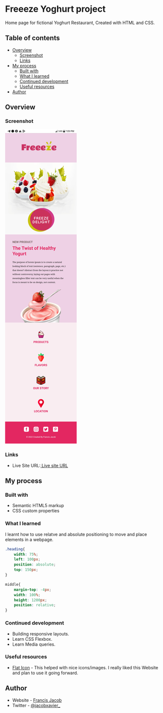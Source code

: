 # Freeeze Yoghurt project

Home page for fictional Yoghurt Restaurant, Created with HTML and CSS.


## Table of contents

- [Overview](#overview)
  - [Screenshot](#screenshot)
  - [Links](#links)
- [My process](#my-process)
  - [Built with](#built-with)
  - [What I learned](#what-i-learned)
  - [Continued development](#continued-development)
  - [Useful resources](#useful-resources)
- [Author](#author)


## Overview

### Screenshot

![](screenshot.png)

### Links

- Live Site URL:[ Live site URL ](https://jacbfrancis.github.io/Freeze-Yoghurt-webpage-/)

## My process

### Built with

- Semantic HTML5 markup
- CSS custom properties

### What I learned

I learnt how to use relatve and absolute positioning to move and place elements in a webpage.


```css
.heading{
    width: 75%;
    left: 100px;
    position: absolute;
    top: 150px;
}
```

```css
middle{
    margin-top: -4px;
    width: 100%;
    height: 1200px;
    position: relative;
}
```


### Continued development

- Building responsive layouts.
- Learn CSS Flexbox.
- Learn Media queries.

### Useful resources

- [Flat Icon](https://www.flaticon.com) - This helped with nice icons/images. I really liked this Website and plan to use it going forward.

## Author

- Website - [ Francis Jacob](https://github.com/Jacbfrancis)
- Twitter - [@jacobxavier_](https://twitter.com/jacobxavier_?t=YdJHQngdQYJVbC7mWspqDg&s=08)
